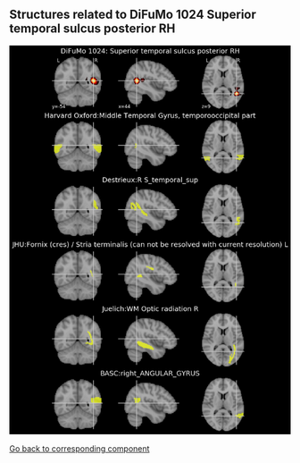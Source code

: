 


## Structures related to DiFuMo 1024 Superior temporal sulcus posterior RH

![230](230.jpg "Structures related to DiFuMo 1024 Superior temporal sulcus posterior RH")

[Go back to corresponding component](https://parietal-inria.github.io/DiFuMo/1024/html/230.html)